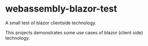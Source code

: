 # webassembly-blazor-test
A small test of blazor clientside technology.

This projects demonstrates some use cases of blazor (client side) technology.
